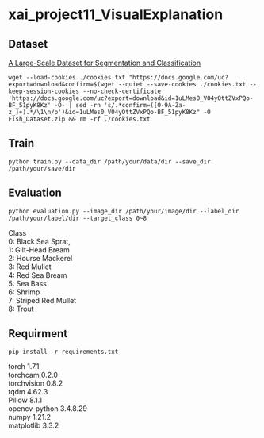 # xai_project11_VisualExplanation

## Dataset
[A Large-Scale Dataset for Segmentation and Classification](https://www.kaggle.com/crowww/a-large-scale-fish-dataset)
```
wget --load-cookies ./cookies.txt "https://docs.google.com/uc?export=download&confirm=$(wget --quiet --save-cookies ./cookies.txt --keep-session-cookies --no-check-certificate 'https://docs.google.com/uc?export=download&id=1uLMes0_V04yOttZVxPQo-BF_51pyK8Kz' -O- | sed -rn 's/.*confirm=([0-9A-Za-z_]+).*/\1\n/p')&id=1uLMes0_V04yOttZVxPQo-BF_51pyK8Kz" -O Fish_Dataset.zip && rm -rf ./cookies.txt
```
## Train
```
python train.py --data_dir /path/your/data/dir --save_dir /path/your/save/dir
```
## Evaluation
```
python evaluation.py --image_dir /path/your/image/dir --label_dir /path/your/label/dir --target_class 0~8
```
Class\
0: Black Sea Sprat,\
1: Gilt-Head Bream\
2: Hourse Mackerel\
3: Red Mullet\
4: Red Sea Bream\
5: Sea Bass\
6: Shrimp\
7: Striped Red Mullet\
8: Trout

## Requirment
```
pip install -r requirements.txt
```
torch                  1.7.1\
torchcam               0.2.0\
torchvision            0.8.2\
tqdm                   4.62.3\
Pillow                 8.1.1\
opencv-python          3.4.8.29\
numpy                  1.21.2\
matplotlib             3.3.2
